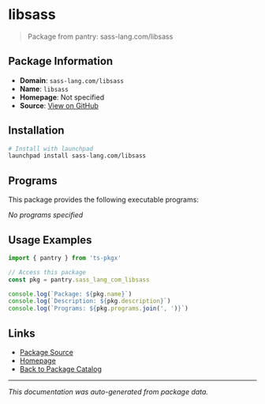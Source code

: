 # libsass

> Package from pantry: sass-lang.com/libsass

## Package Information

- **Domain**: `sass-lang.com/libsass`
- **Name**: `libsass`
- **Homepage**: Not specified
- **Source**: [View on GitHub](https://github.com/pkgxdev/pantry/tree/main/projects/sass-lang.com/libsass/package.yml)

## Installation

```bash
# Install with launchpad
launchpad install sass-lang.com/libsass
```

## Programs

This package provides the following executable programs:

*No programs specified*

## Usage Examples

```typescript
import { pantry } from 'ts-pkgx'

// Access this package
const pkg = pantry.sass_lang_com_libsass

console.log(`Package: ${pkg.name}`)
console.log(`Description: ${pkg.description}`)
console.log(`Programs: ${pkg.programs.join(', ')}`)
```

## Links

- [Package Source](https://github.com/pkgxdev/pantry/tree/main/projects/sass-lang.com/libsass/package.yml)
- [Homepage](#)
- [Back to Package Catalog](../package-catalog.md)

---

*This documentation was auto-generated from package data.*
